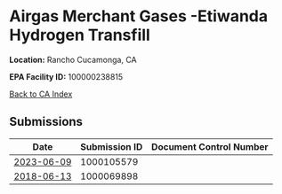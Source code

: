 # Airgas Merchant Gases -Etiwanda Hydrogen Transfill

**Location:** Rancho Cucamonga, CA

**EPA Facility ID:** 100000238815

[Back to CA Index](../../index.md)

## Submissions

| Date | Submission ID | Document Control Number |
|------|--------------|-------------------------|
| [2023-06-09](submissions/1000105579.md) | 1000105579 |  |
| [2018-06-13](submissions/1000069898.md) | 1000069898 |  |
